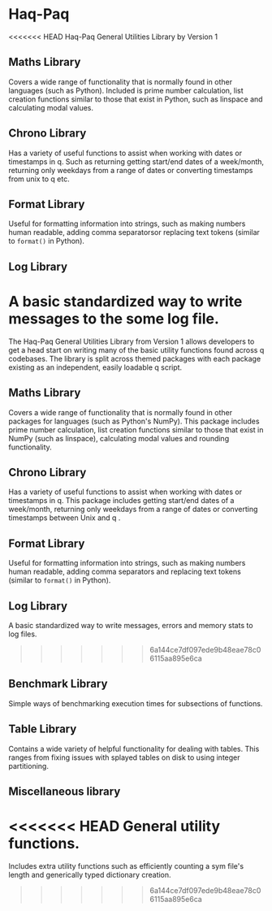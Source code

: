 # Haq-Paq

<<<<<<< HEAD
Haq-Paq General Utilities Library by Version 1

## Maths Library
Covers a wide range of functionality that is normally found in other languages (such as Python).
Included is prime number calculation, list creation functions similar to those that exist in Python,
such as linspace and calculating modal values.

## Chrono Library
Has a variety of useful functions to assist when working with dates or timestamps in q.
Such as returning getting start/end dates of a week/month, returning only weekdays from a range
of dates or converting timestamps from unix to q etc.

## Format Library
Useful for formatting information into strings, such as making numbers human readable,
adding comma separatorsor replacing text tokens (similar to `format()` in Python).

## Log Library
A basic standardized way to write messages to the some log file.
=======
The Haq-Paq General Utilities Library from Version 1 allows developers to get a head start on writing many of the basic utility functions found across q codebases. The library is split across themed packages with each package existing as an independent, easily loadable q script.

## Maths Library
Covers a wide range of functionality that is normally found in other packages for languages (such as Python's NumPy).
This package includes prime number calculation, list creation functions similar to those that exist in NumPy (such as linspace), calculating modal values and rounding functionality.

## Chrono Library
Has a variety of useful functions to assist when working with dates or timestamps in q.
This package includes getting start/end dates of a week/month, returning only weekdays from a range
of dates or converting timestamps between Unix and q .

## Format Library
Useful for formatting information into strings, such as making numbers human readable,
adding comma separators and replacing text tokens (similar to `format()` in Python).

## Log Library
A basic standardized way to write messages, errors and memory stats to log files.
>>>>>>> 6a144ce7df097ede9b48eae78c06115aa895e6ca

## Benchmark Library
Simple ways of benchmarking execution times for subsections of functions.

## Table Library
Contains a wide variety of helpful functionality for dealing with tables.
This ranges from fixing issues with splayed tables on disk to using integer partitioning.

## Miscellaneous library
<<<<<<< HEAD
General utility functions.
=======
Includes extra utility functions such as efficiently counting a sym file's length and generically typed dictionary creation.
>>>>>>> 6a144ce7df097ede9b48eae78c06115aa895e6ca
